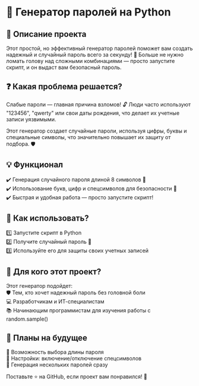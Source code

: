 # 🔐 Генератор паролей на Python  

## 📌 Описание проекта  
Этот простой, но эффективный генератор паролей поможет вам создать надежный и случайный пароль всего за секунду! 🚀 Больше не нужно ломать голову над сложными комбинациями — просто запустите скрипт, и он выдаст вам безопасный пароль.  

## ❓ Какая проблема решается?  
Слабые пароли — главная причина взломов! 🔓 Люди часто используют "123456", "qwerty" или свои даты рождения, что делает их учетные записи уязвимыми.  

Этот генератор создает случайные пароли, используя цифры, буквы и специальные символы, что значительно повышает их защиту от подбора. 🛡️  

## 💡 Функционал  
✔️ Генерация случайного пароля длиной 8 символов 🔢  
✔️ Использование букв, цифр и спецсимволов для безопасности 🔑  
✔️ Быстрая и удобная работа — просто запустите скрипт!  

## 🔧 Как использовать?  
1️⃣ Запустите скрипт в Python  
2️⃣ Получите случайный пароль 🔐  
3️⃣ Используйте его для защиты своих учетных записей  

## 🎯 Для кого этот проект?  
Этот генератор подойдет:  
🛡️ Тем, кто хочет надежный пароль без головной боли  
💻 Разработчикам и ИТ-специалистам  
📚 Начинающим программистам для изучения работы с random.sample()  

## 🚀 Планы на будущее  
📌 Возможность выбора длины пароля  
📌 Настройки: включение/отключение спецсимволов  
📌 Генерация нескольких паролей сразу  

Поставьте ⭐ на GitHub, если проект вам понравился! 🚀